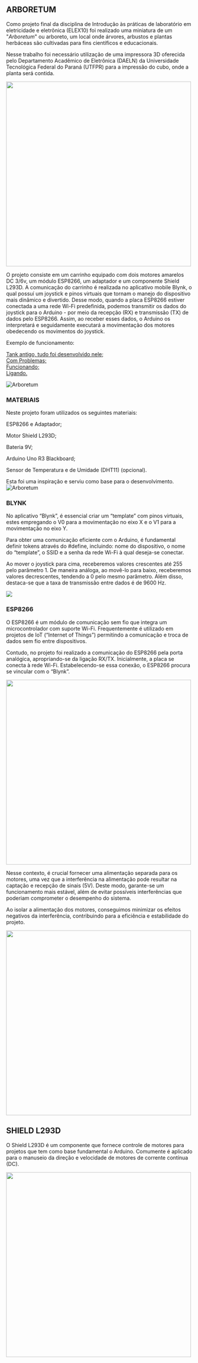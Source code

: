 ## ARBORETUM
Como projeto final da disciplina de Introdução às práticas de laboratório em eletricidade e eletrônica (ELEX10) foi realizado uma miniatura de um "_Arboretum_" ou arboreto, um local onde árvores, arbustos e plantas herbáceas são cultivadas para fins	 científicos e educacionais. 

Nesse trabalho foi necessário utilização de uma impressora 3D oferecida pelo Departamento Acadêmico de Eletrônica (DAELN) da Universidade Tecnológica Federal do Paraná (UTFPR) para a impressão do cubo, onde a planta será contida. 

<img src="https://github.com/NicolasAuersvalt/UTFPR/tree/main/1%20Período/Lab_Eletrônica/Arboretum/Images/Ligado1.jpeg" width="500">

O projeto consiste em um carrinho equipado com dois motores amarelos DC 3/6v, um módulo ESP8266, um adaptador e um componente Shield L293D. A comunicação do carrinho é realizada no aplicativo mobile Blynk, o qual possuí um joystick e pinos virtuais que tornam o manejo do dispositivo mais dinâmico e divertido. Desse modo, quando a placa ESP8266 estiver conectada a uma rede Wi-Fi predefinida, podemos transmitir os dados do joystick para o Arduino - por meio da recepção (RX) e transmissão (TX) de dados pelo ESP8266. Assim, ao receber esses dados, o Arduino os interpretará e seguidamente executará a movimentação dos motores obedecendo os movimentos do joystick. 

Exemplo de funcionamento:

[Tank antigo, tudo foi desenvolvido nele;](https://youtu.be/343yUzrjcDY)<br>
[Com Problemas;](https://youtu.be/MywrVtYvrxg)<br>
[Funcionando;](https://www.youtube.com/watch?v=djULl-QYb-8)<br>
[Ligando.](https://youtube.com/shorts/QOh1b2ECXVc)<br>


<img src="https://github.com/NicolasAuersvalt/UTFPR/tree/main/1%20Período/Lab_Eletrônica/Arboretum/Images/Arboretum.PNG" alt="Arboretum">


### MATERIAIS 

Neste projeto foram utilizados os seguintes materiais: 

ESP8266 e Adaptador; 

Motor Shield L293D; 

Bateria 9V; 

Arduino Uno R3 Blackboard; 

Sensor de Temperatura e de Umidade (DHT11) (opcional). 

Esta foi uma inspiração e serviu como base para o desenvolvimento.
<img src="https://github.com/NicolasAuersvalt/UTFPR/tree/main/1%20Período/Lab_Eletrônica/Arboretum/Images/Projeto.PNG" alt="Arboretum">

### BLYNK 

No aplicativo “Blynk”, é essencial criar um “template” com pinos virtuais, estes empregando o V0 para a movimentação no eixo X e o V1 para a movimentação no eixo Y. 

Para obter uma comunicação eficiente com o Arduino, é fundamental definir tokens através do #define, incluindo: nome do dispositivo, o nome do “template”, o SSID e a senha da rede Wi-Fi à qual deseja-se conectar. 

Ao mover o joystick para cima, receberemos valores crescentes até 255 pelo parâmetro 1. De maneira análoga, ao movê-lo para baixo, receberemos valores decrescentes, tendendo a 0 pelo mesmo parâmetro. Além disso, destaca-se que a taxa de transmissão entre dados é de 9600 Hz. 

<img src="https://github.com/NicolasAuersvalt/UTFPR/tree/main/1%20Período/Lab_Eletrônica/Arboretum/Diagrama.PNG">


### ESP8266 

O ESP8266 é um módulo de comunicação sem fio que integra um microcontrolador com suporte Wi-Fi. Frequentemente é utilizado em projetos de IoT (“Internet of Things”) permitindo a comunicação e troca de dados sem fio entre dispositivos. 

Contudo, no projeto foi realizado a comunicação do ESP8266 pela porta analógica, apropriando-se da ligação RX/TX. Inicialmente, a placa se conecta à rede Wi-Fi. Estabelecendo-se essa conexão, o ESP8266 procura se vincular com o “Blynk”. 

<img src="https://github.com/NicolasAuersvalt/UTFPR/tree/main/1%20Período/Lab_Eletrônica/Arboretum/Images/Trás.jpeg" width="500">

Nesse contexto, é crucial fornecer uma alimentação separada para os motores, uma vez que a interferência na alimentação pode resultar na captação e recepção de sinais (5V). Deste modo, garante-se um funcionamento mais estável, além de evitar possíveis interferências que poderiam comprometer o desempenho do sistema. 

Ao isolar a alimentação dos motores, conseguimos minimizar os efeitos negativos da interferência, contribuindo para a eficiência e estabilidade do projeto. 

<img src="https://github.com/NicolasAuersvalt/UTFPR/tree/main/1%20Período/Lab_Eletrônica/Arboretum/Images/Led.jpeg" width="500">

## SHIELD L293D 

O Shield L293D é um componente que fornece controle de motores para projetos que tem como base fundamental o Arduino. Comumente é aplicado para o manuseio da direção e velocidade de motores de corrente contínua (DC).

<img src="https://github.com/NicolasAuersvalt/UTFPR/blob/main/Lab_Eletr%C3%B4nica/Arboretum/Images/Cima.jpeg" width="500">
